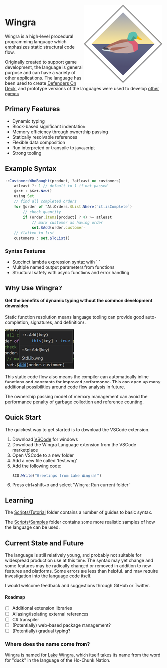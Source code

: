 <img src="images/wingra.png" alt="Logo" width="250" align="right"/>

# Wingra
Wingra is a high-level procedural programming language which emphasizes static structural code flow.

Originally created to support game development, the language is general purpose and can have a variety of other applications. The language has been used to create [Defenders On Deck](https://mercurywave.itch.io/defenders-on-deck), and prototype versions of the languages were used to develop [other](https://mercurywave.itch.io/brinebeards-folly) [games](https://mercurywave.itch.io/file-47-an-incident-in-the-exclusion-zone).

## Primary Features
- Dynamic typing
- Block-based significant indentation
- Memory efficiency through ownership passing
- Statically resolvable references
- Flexible data composition
- Run interpreted or transpile to javascript
- Strong tooling

## Example Syntax
```ts
::CustomersWhoBought(product, ?atleast => customers)
    atleast ?: 1 // default to 1 if not passed
    @set : $Set.New()
	using Set
    // find all completed orders
    for @order of ^AllOrders.$List.Where(`it.isComplete`)
        // check quantity
        if (order.items[product] ? 0) >= atleast
            // mark customer as having order
            set.$Add(order.customer)
    // flatten to list
    customers : set.$ToList()
```
### Syntax Features
- Succinct lambda expression syntax with \` \`
- Multiple named output parameters from functions
- Structural safety with async functions and error handling

## Why Use Wingra?

#### Get the benefits of dynamic typing without the common development downsides
Static function resolution means language tooling can provide good auto-completion, signatures, and definitions.

<img src="images/definition.png" alt="Example showing function definition in VSCode" width="221px" />

This static code flow also means the compiler can automatically inline functions and constants for improved performance. This can open up many additional possibilities around code flow analysis in future.

The ownership passing model of memory management can avoid the performance penalty of garbage collection and reference counting.


## Quick Start
The quickest way to get started is to download the VSCode extension.
1. Download [VSCode](https://code.visualstudio.com/) for windows
2. Download the Wingra Language extension from the VSCode marketplace
3. Open VSCode to a new folder
4. Add a new file called 'test.wng'
5. Add the following code:
    ```ts
    $IO.Write("Greetings from Lake Wingra!")
    ```
6. Press ctrl+shift+p and select 'Wingra: Run current folder'

## Learning
The [Scripts/Tutorial](Scripts/Tutorials) folder contains a number of guides to basic syntax.

The [Scripts/Samples](Scripts/Samples) folder contains some more realistic samples of how the language can be used.

## Current State and Future
The language is still relatively young, and probably not suitable for widespread production use at this time. The syntax may yet change and some features may be radically changed or removed in addition to new features and platforms. Some errors are less than helpful, and may require investigation into the language code itself.

I would welcome feedback and suggestions through GitHub or Twitter.

#### Roadmap
- [ ] Additional extension libraries
- [ ] Aliasing/isolating external references
- [ ] C# transpiler
- [ ] (Potentially) web-based package management?
- [ ] (Potentially) gradual typing?

### Where does the name come from?
Wingra is named for [Lake Wingra](https://en.wikipedia.org/wiki/Lake_Wingra), which itself takes its name from the word for "duck" in the language of the Ho-Chunk Nation.
